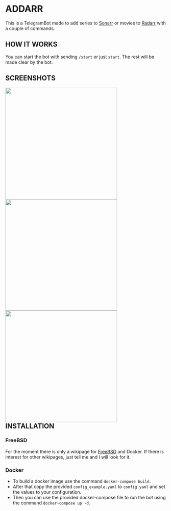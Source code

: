 # ADDARR

This is a TelegramBot made to add series to [Sonarr](https://github.com/Sonarr/Sonarr) or movies to [Radarr](https://github.com/Radarr/Radarr) with a couple of commands.

## HOW IT WORKS
You can start the bot with sending `/start` or just `start`. 
The rest will be made clear by the bot.

## SCREENSHOTS
<div style="float: left">
<img src="https://i.imgur.com/gO4UGG6.png" height="350" style="padding-right: 50px">
<img src="https://i.imgur.com/6UAmcAk.png" height="350" style="padding-right: 50px">
<img src="https://i.imgur.com/1X3xUNA.png" height="350" style="padding-right: 50px">
</div>

## INSTALLATION
### FreeBSD
For the moment there is only a wikipage for [FreeBSD](https://github.com/Waterboy1602/Addarr/wiki/Installation-on-FreeBSD) and Docker. If there is interest for other wikipages, just tell me and I will look for it.
### Docker
* To build a docker image use the command `docker-compose build`.
* After that copy the provided `config_example.yaml` to `config.yaml` and set the values to your configuration.
* Then you can use the provided docker-compose file to run the bot using the command `docker-compose up -d`.
